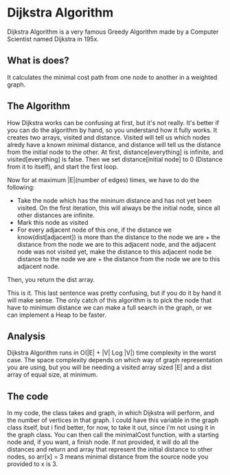# Dijkstra Algorithm
Dijkstra Algorithm is a very famous Greedy Algorithm made by a Computer Scientist named Dijkstra in 195x.

## What is does?
It calculates the minimal cost path from one node to another in a weighted graph.

## The Algorithm
How Dijkstra works can be confusing at first, but it's not really. It's better if you can do the algorithm by hand, so you understand how it fully works.
It creates two arrays, visited and distance. Visited will tell us which nodes alredy have a known minimal distance, and distance will tell us the distance from the initial node to the other.
At first, distance[everything] is infinite, and visited[everything] is false.
Then we set distance[initial node] to 0 (Distance from it to itself), and start the first loop.

Now for at maximum |E|(number of edges) times, we have to do the following:

* Take the node which has the mininum distance and has not yet been visited. 
	On the first iteration, this will always be the initial node, since all other distances are infinite.
* Mark this node as visited
* For every adjacent node of this one, if the distance we know(dist[adjacent]) is more than the distance to the node we are + the distance from the node we are to this adjacent node, and the adjacent node was not visited yet, make the distance to this adjacent node be distance to the node we are + the distance from the node we are to this adjacent node.

Then, you return the dist array.

This is it. This last sentence was pretty confusing, but if you do it by hand it will make sense.
The only catch of this algorithm is to pick the node that have to minimum distance we can make a full search in the graph, or we can implement a Heap to be faster.



## Analysis
Dijkstra Algorithm runs in O(|E| + |V| Log |V|) time complexity in the worst case. The space complexity depends on which way of graph representation you are using, but you will be needing a visited array sized |E| and a dist array of equal size, at minimum.


## The code
In my code, the class takes and graph, in which Dijkstra will perform, and the number of vertices in that graph. I could have this variable in the graph class itself, but i find better, for now, to take it out, since i'm not using it in the graph class. You can then call the minimalCost function, with a starting node and, if you want, a finish node. If not provided, it will do all the distances and return and array that represent the initial distance to other nodes, so arr[x] = 3 means minimal distance from the source node you provided to x is 3.



